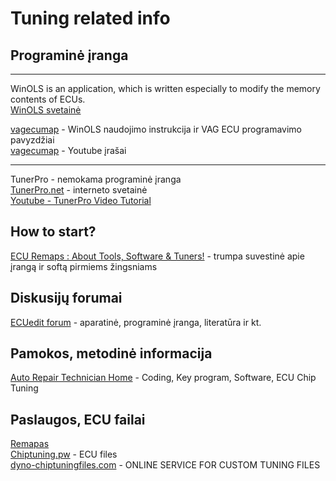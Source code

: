 # Tuning related info

## Programinė įranga
***
WinOLS is an application, which is written especially to modify the memory contents of ECUs.<br>
[WinOLS svetainė](https://www.evc.de/en/product/ols/software/)<br>

[vagecumap](https://sites.google.com/site/vagecumap/2-winols-guide) - WinOLS naudojimo instrukcija ir VAG ECU programavimo pavyzdžiai<br>
[vagecumap](https://www.youtube.com/playlist?list=PLxYpxtRjTQYJie-xnCH_Unx4l65Cu6W-r) - Youtube įrašai<br>
***
TunerPro - nemokama programinė įranga<br>
[TunerPro.net](http://www.tunerpro.net/) - interneto svetainė<br>
[Youtube - TunerPro Video Tutorial](https://www.youtube.com/playlist?list=PLiVpvgq8w2uEkzzLg6AGjGBu8AUp4cEjo)<br>

## How to start?
[ECU Remaps : About Tools, Software & Tuners!](https://www.team-bhp.com/forum/technical-stuff/190894-ecu-remaps-about-tools-software-tuners.html) - trumpa suvestinė apie įrangą ir softą pirmiems žingsniams<br>

## Diskusijų forumai
[ECUedit forum](https://www.ecuedit.com/) - aparatinė, programinė įranga, literatūra ir kt.<br>

## Pamokos, metodinė informacija
[Auto Repair Technician Home](https://www.car-auto-repair.com/category/ecu-chip-tuning/) - Coding, Key program, Software, ECU Chip Tuning<br>

## Paslaugos, ECU failai
[Remapas](http://remapas.eu/)<br>
[Chiptuning.pw](http://chiptuning.pw/ecu-files/) - ECU files<br>
[dyno-chiptuningfiles.com](https://www.dyno-chiptuningfiles.com/) - ONLINE SERVICE FOR CUSTOM TUNING FILES<br>


